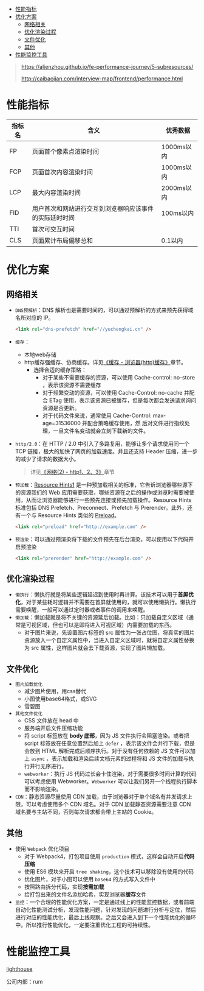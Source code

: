 - [性能指标](#性能指标)
- [优化方案](#优化方案)
  - [网络相关](#网络相关)
  - [优化渲染过程](#优化渲染过程)
  - [文件优化](#文件优化)
  - [其他](#其他)
- [性能监控工具](#性能监控工具)

>https://alienzhou.github.io/fe-performance-journey/5-subresources/
>
>http://caibaojian.com/interview-map/frontend/performance.html

# 性能指标

|指标名|含义|优秀数据|
|--|--|--|
|FP|页面首个像素点渲染时间|1000ms以内|
|FCP|页面首次内容渲染时间|1000ms以内|
|LCP|最大内容渲染时间|2000ms以内|
|FID|用户首次和网站进行交互到浏览器响应该事件的实际延时时间|100ms以内|
|TTI|首次可交互时间||
|CLS|页面累计布局偏移总和|0.1以内|

# 优化方案

## 网络相关

- `DNS预解析`：DNS 解析也是需要时间的，可以通过预解析的方式来预先获得域名所对应的 IP。

  ```html
  <link rel="dns-prefetch" href="//yuchengkai.cn" />
  ```

- `缓存`：
  - 本地web存储
  - http缓存强缓存、协商缓存。详见[《缓存 - 浏览器(http)缓存》](../浏览器/缓存-浏览器(http)缓存(强缓存，协商缓存))章节。
    - 选择合适的缓存策略：
      - 对于某些不需要缓存的资源，可以使用 Cache-control: no-store ，表示该资源不需要缓存
      - 对于频繁变动的资源，可以使用 Cache-Control: no-cache 并配合 ETag 使用，表示该资源已被缓存，但是每次都会发送请求询问资源是否更新。
      - 对于代码文件来说，通常使用 Cache-Control: max-age=31536000 并配合策略缓存使用，然 后对文件进行指纹处理，一旦文件名变动就会立刻下载新的文件。
- `http/2.0`：在 HTTP / 2.0 中引入了多路复用，能够让多个请求使用同一个 TCP 链接，极大的加快了网页的加载速度。并且还支持 Header 压缩，进一步的减少了请求的数据大小。
  > 详见[《网络(2) - http1、2、3》](../浏览器/网络(2)-http1、2、3)章节
- `预加载`：[Resource Hints1](https://www.w3.org/TR/resource-hints/) 是一种预加载相关的标准，它告诉浏览器哪些源下的资源我们的 Web 应用需要获取，哪些资源在之后的操作或浏览时需要被使用，从而让浏览器能够进行一些预先连接或预先加载操作。Resource Hints 标准包括 DNS Prefetch、Preconnect、Prefetch 与 Prerender。此外，还有一个与 Resource Hints 类似的 [Preload](https://developer.mozilla.org/en-US/docs/Web/HTML/Attributes/rel/preload)。
  
  ```html
  <link rel="preload" href="http://example.com" />
  ```
- `预渲染`：可以通过预渲染将下载的文件预先在后台渲染，可以使用以下代码开启预渲染
  
  ```html
  <link rel="prerender" href="http://example.com" />
  ```

## 优化渲染过程

- `懒执行`：懒执行就是将某些逻辑延迟到使用时再计算。该技术可以用于**首屏优化**，对于某些耗时逻辑并不需要在首屏就使用的，就可以使用懒执行。懒执行需要唤醒，一般可以通过定时器或者事件的调用来唤醒。
- `懒加载`：懒加载就是将不关键的资源延后加载。比如：只加载自定义区域（通常是可视区域，但也可以是即将进入可视区域）内需要加载的东西。
  - 对于图片来说，先设置图片标签的 src 属性为一张占位图，将真实的图片资源放入一个自定义属性中，当进入自定义区域时，就将自定义属性替换为 src 属性，这样图片就会去下载资源，实现了图片懒加载。

## 文件优化

- `图片加载优化`
  - 减少图片使用，用css替代
  - 小图使用base64格式，或SVG
  - 雪碧图
- `其他文件优化`
  - CSS 文件放在 head 中
  - 服务端开启文件压缩功能
  - 将 script 标签放在 **body 底部**，因为 JS 文件执行会阻塞渲染。或者把 script 标签放在任意位置然后加上 `defer` ，表示该文件会并行下载，但是会放到 HTML 解析完成后顺序执行。对于没有任何依赖的 JS 文件可以加上 `async` ，表示加载和渲染后续文档元素的过程将和 JS 文件的加载与执行并行无序进行。
  - `webworker`：执行 JS 代码过长会卡住渲染，对于需要很多时间计算的代码可以考虑使用 Webworker。`Webworker` 可以让我们另开一个线程执行脚本而不影响渲染。
- `CDN`：静态资源尽量使用 CDN 加载，由于浏览器对于单个域名有并发请求上限，可以考虑使用多个 CDN 域名。对于 CDN 加载静态资源需要注意 CDN 域名要与主站不同，否则每次请求都会带上主站的 Cookie。

## 其他

- 使用 `Webpack` 优化项目
  - 对于 Webpack4，打包项目使用 `production` 模式，这样会自动开启**代码压缩**
  - 使用 ES6 模块来开启 `tree shaking`，这个技术可以移除没有使用的代码
  - 优化图片，对于小图可以使用 `base64` 的方式写入文件中
  - 按照路由拆分代码，实现**按需加载**
  - 给打包出来的文件名添加哈希，实现浏览器**缓存**文件
- `监控`：一个合理的性能优化方案，一定是通过线上的性能监控数据，或者前端自动化性能测试分析，发现性能问题，针对发现的问题进行分析与定位，然后进行对应的性能优化，最后上线观察。之后又会进入到下一个性能优化的循环中。所以推行性能优化，一定要注重优化工程的可持续性。

# 性能监控工具

[lighthouse](https://github.com/GoogleChrome/lighthouse)

公司内部：rum